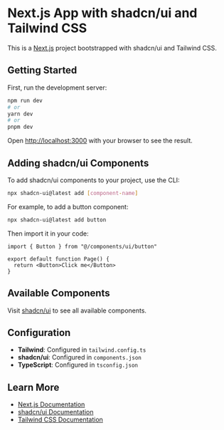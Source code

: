 # Next.js App with shadcn/ui and Tailwind CSS

This is a [Next.js](https://nextjs.org) project bootstrapped with shadcn/ui and Tailwind CSS.

## Getting Started

First, run the development server:

```bash
npm run dev
# or
yarn dev
# or
pnpm dev
```

Open [http://localhost:3000](http://localhost:3000) with your browser to see the result.

## Adding shadcn/ui Components

To add shadcn/ui components to your project, use the CLI:

```bash
npx shadcn-ui@latest add [component-name]
```

For example, to add a button component:

```bash
npx shadcn-ui@latest add button
```

Then import it in your code:

```tsx
import { Button } from "@/components/ui/button"

export default function Page() {
  return <Button>Click me</Button>
}
```

## Available Components

Visit [shadcn/ui](https://ui.shadcn.com/) to see all available components.

## Configuration

- **Tailwind**: Configured in `tailwind.config.ts`
- **shadcn/ui**: Configured in `components.json`
- **TypeScript**: Configured in `tsconfig.json`

## Learn More

- [Next.js Documentation](https://nextjs.org/docs)
- [shadcn/ui Documentation](https://ui.shadcn.com/)
- [Tailwind CSS Documentation](https://tailwindcss.com/docs)


